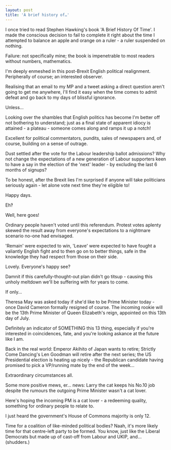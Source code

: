 ```yaml
---
layout: post
title: 'A brief history of…'
---
```


I once tried to read Stephen Hawking's book 'A Brief History Of Time'.  I made the conscious decision to fail to complete it right about the time I attempted to balance an apple and orange on a ruler - a ruler suspended on nothing.

Failure: not specifically mine; the book is impenetrable to most readers without numbers, mathematics.

I'm deeply enmeshed in this post-Brexit English political realignment.  Peripherally of course; an interested observer.

Realising that an email to my MP and a tweet asking a direct question aren't going to get me anywhere, I'll find it easy when the time comes to admit defeat and go back to my days of blissful ignorance.

Unless…

Looking over the shambles that English politics has become I'm better off not bothering to understand; just as a final state of apparent idiocy is attained - a plateau - someone comes along and ramps it up a notch!

Excellent for political commentators, pundits, sales of newspapers and, of course, building on a sense of outrage.

Dust settled after the vote for the Labour leadership ballot admissions?  Why not change the expectations of a new generation of Labour supporters keen to have a say in the election of the 'next' leader - by excluding the last 6 months of signups?

To be honest, after the Brexit lies I'm surprised if anyone will take politicians seriously again - let alone vote next time they're eligible to!

Happy days.

Eh‽

Well, here goes!

Ordinary people haven't voted until this referendum.  Protest votes aplenty skewed the result away from everyone's expectations to a nightmare scenario no-one had envisaged.

'Remain' were expected to win, 'Leave' were expected to have fought a valiantly English fight and to then go on to better things, safe in the knowledge they had respect from those on their side.

Lovely.  Everyone's happy see?

Damnit if this carefully-thought-out plan didn't go titsup - causing this unholy meltdown we'll be suffering with for years to come.

If only…

Theresa May was asked today if she'd like to be Prime Minister today - once David Cameron formally resigned of course.  The incoming rookie will be the 13th Prime Minister of Queen Elizabeth's reign, appointed on this 13th day of July. 

Definitely an indicator of SOMETHING this 13 thing, especially if you're interested in coincidences, fate, and you're looking askance at the future like I am.

Back in the real world: Emperor Akihito of Japan wants to retire; Strictly Come Dancing's Len Goodman will retire after the next series; the US Presidential election is heating up nicely - the Republican candidate having promised to pick a VP/running mate by the end of the week…

Extraordinary circumstances all.

Some more positive mews, er… news: Larry the cat keeps his No.10 job despite the rumours the outgoing Prime Minister wasn't a cat lover.

Here's hoping the incoming PM is a cat lover - a redeeming quality, something for ordinary people to relate to.

I just heard the government's House of Commons majority is only 12.

Time for a coalition of like-minded political bodies?  Naah, it's more likely time for that centre-left party to be formed.  You know, just like the Liberal Democrats but made up of cast-off from Labour and UKIP, and… (shudders.)
